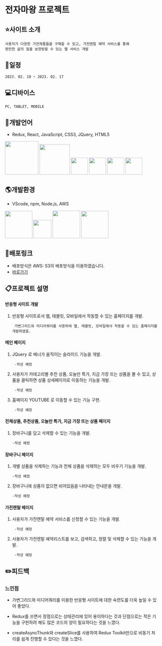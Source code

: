 

# 전자마왕 프로젝트

## :star:사이트 소개
    사용자가 다양한 가전제품들을 구매할 수 있고, 가전렌탈 예약 서비스를 통해 
    편안한 삶의 질을 보장받을 수 있는 웹 서비스 개발
## :date:일정
    2023. 02. 10 ~ 2023. 02. 17

## :computer:디바이스
    PC, TABLET, MOBILE 


## :lips:개발언어
- Redux, React, JavaScript, CSS3, JQuery, HTML5

<img src="https://jason-img.s3.amazonaws.com/mdoc/Redux.png" style="width:110px"> <img src="https://jason-img.s3.amazonaws.com/mdoc/react.png" style="width:100px"> <img src="https://jason-img.s3.amazonaws.com/mdoc/js.png" style="width:56px"> <img src="https://jason-img.s3.amazonaws.com/mdoc/css.png" style="width:56px"> <img src="https://jason-img.s3.amazonaws.com/mdoc/jquery2.jpg" style="width:56px"> <img src="https://jason-img.s3.amazonaws.com/mdoc/html5.png" style="width:56px">
## :earth_americas:개발환경
- VScode, npm, Node.js, AWS

<img src="https://jason-img.s3.amazonaws.com/mdoc/vscode.png" style="width:90px"><img src="https://jason-img.s3.amazonaws.com/mdoc/npm2.png" style="width:60px; margin-left:3px;">
<img src="https://jason-img.s3.amazonaws.com/mdoc/nodejs.png" style="width:91px"> <img src="https://jason-img.s3.amazonaws.com/mdoc/aws.png" style="width:90px">



## :link:배포링크

- 배포방식은 AWS: S3의 배포방식을 이용하였습니다.
- [바로가기](https://jason-electronic-products-02-14.s3.amazonaws.com/index.html)


## :clipboard:프로젝트 설명


 #### 반응형 사이트 개발

1. 반응형 사이트로서 웹, 태블릿, 모바일에서 작동할 수 있는 홈페이지를 개발.
    
        가변그리드와 미디어쿼리를 사용하여 웹, 태블릿, 모바일에서 작동할 수 있는 홈페이지를 개발하였음.


#### 메인 페이지

1. JQuery 로 배너가 움직이는 슬라이드 기능을 개발.

        -작성 예정
2. 사용자가 카테고리별 추천 상품, 오늘만 특가, 지금 가장 뜨는 상품을 볼 수 있고, 상품을 클릭하면 상품 상세페이지로 이동하는 기능을 개발.

        -작성 예정
3. 홈페이지 YOUTUBE 로 이동할 수 있는 기능 구현.

        -작성 예정
        
 
#### 전체상품, 추천상품, 오늘만 특가, 지금 가장 뜨는 상품 페이지

1.  장바구니를 담고 삭제할 수 있는 기능을 개발.

        -작성 예정


#### 장바구니 페이지

1.  개별 상품을 삭제하는 기능과 전체 상품을 삭제하는 모두 비우기 기능을 개발.
    
        -작성 예정
2.  장바구니에 상품이 없으면 비어있음을 나타내는 안내문을 개발.
    
        -작성 예정

#### 가전렌탈 페이지

1. 사용자가 가전렌탈 예약 서비스를 신청할 수 있는 기능을 개발.

        -작성 예정
2. 사용자가 가전렌탈 예약리스트를 보고, 검색하고, 정렬 및 삭제할 수 있는 기능을 개발.

        -작성 예정


## :pencil2:피드백

### 느낀점




- 가변그리드와 미디어쿼리를 이용한 반응형 사이트에 대한 숙련도를 더욱 높일 수 있어 좋았다.
    

- Redux를 쓰면서 장점으로는 상태관리에 있어 용이하다는 것과 단점으로는 작은 기능을 구현하려 해도 많은 코드의 양이 필요하다는 것을 느꼈다.


- createAsyncThunk와 createSlice를 사용하여 Redux Toolkit만으로 비동기 처리를 쉽게 진행할 수 있다는 것을 느꼈다.
